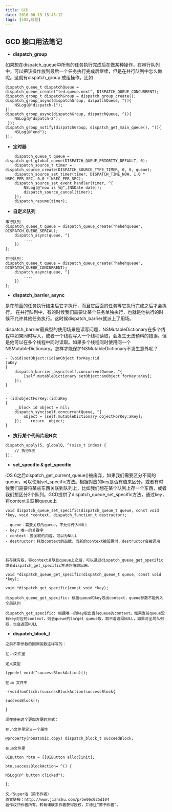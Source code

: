 ```yaml
---
title: GCD
date: 2016-06-15 15:45:12
tags: [iOS,线程]
---
```


## GCD 接口用法笔记

* **dispatch_group**

如果想在dispatch_queue中所有的任务执行完成后在做某种操作，在串行队列中，可以把该操作放到最后一个任务执行完成后继续，但是在并行队列中怎么做呢。这就有dispatch_group 成组操作。比如

```
dispatch_queue_t dispatchQueue = dispatch_queue_create("ted.queue.next", DISPATCH_QUEUE_CONCURRENT);
dispatch_group_t dispatchGroup = dispatch_group_create(); 
dispatch_group_async(dispatchGroup, dispatchQueue, ^(){ 
	NSLog(@"dispatch-1"); 
}); 
dispatch_group_async(dispatchGroup, dispatchQueue, ^(){
 	NSLog(@"dspatch-2"); 
 }); 
dispatch_group_notify(dispatchGroup, dispatch_get_main_queue(), ^(){ 
	NSLog(@"end"); 
});
```


* **定时器**

```
	dispatch_queue_t queue = dispatch_get_global_queue(DISPATCH_QUEUE_PRIORITY_DEFAULT, 0);
    dispatch_source_t timer = dispatch_source_create(DISPATCH_SOURCE_TYPE_TIMER, 0, 0, queue);
    dispatch_source_set_timer(timer, DISPATCH_TIME_NOW, 1.0 * NSEC_PER_SEC, 0.0 * NSEC_PER_SEC);
    dispatch_source_set_event_handler(timer, ^{
        NSLog(@"now is %@",[NSDate date]);
        dispatch_source_cancel(timer);
    });
    dispatch_resume(timer);
```

* **自定义队列**

```
串行队列
dispatch_queue_t queue = dispatch_queue_create("hehehqueue", DISPATCH_QUEUE_SERIAL);
    dispatch_async(queue, ^{
        ....
    })
};

并行队列：
dispatch_queue_t queue = dispatch_queue_create("hehehqueue", DISPATCH_QUEUE_CONCURRENT);
    dispatch_async(queue, ^{
        ....
    })
};

```

* **dispatch_barrier_async**

是在前面的任务执行结束后它才执行，而且它后面的任务等它执行完成之后才会执行。
在并行队列中，有的时候我们需要让某个任务单独执行，也就是他执行的时候不允许其他任务执行。这时候dispatch_barrier就派上了用场。

dispatch_barrier最典型的使用场景是读写问题，NSMutableDictionary在多个线程中如果同时写入，或者一个线程写入一个线程读取，会发生无法预料的错误。但是他可以在多个线程中同时读取。如果多个线程同时使用同一个NSMutableDictionary。怎样才能保护NSMutableDictionary不发生意外呢？

```
- (void)setObject:(id)anObject forKey:(id
)aKey
{
    dispatch_barrier_async(self.concurrentQueue, ^{
        [self.mutableDictionary setObject:anObject forKey:aKey];
    });
}


- (id)objectForKey:(id)aKey
{
    __block id object = nil;    
    dispatch_sync(self.concurrentQueue, ^{
        object = [self.mutableDictionary objectForKey:aKey];
    });    return  object;
}
```

* **执行某个代码片段N次**

```
dispatch_apply(5, globalQ, ^(size_t index) {
    // 执行5次
});
```

* **set\_specific & get\_specific**

iOS 6之后dispatch\_get\_current\_queue()被废弃，如果我们需要区分不同的queue，可以使用set_specific方法。根据对应的key是否有值来区分。或者有时候我们需要将某些东西关联到队列上，比如我们想在某个队列上存一个东西，或者我们想区分2个队列。GCD提供了dispatch\_queue\_set\_specific方法，通过key，将context关联到queue上

```
void dispatch_queue_set_specific(dispatch_queue_t queue, const void *key, void *context, dispatch_function_t destructor);

- queue：需要关联的queue，不允许传入NULL
- key：唯一的关键字
- context：要关联的内容，可以为NULL
- destructor：释放context的函数，当新的context被设置时，destructor会被调用



有存就有取，将context关联到queue上之后，可以通过dispatch_queue_get_specific或者dispatch_get_specific方法将值取出来。

void *dispatch_queue_get_specific(dispatch_queue_t queue, const void *key);

void *dispatch_get_specific(const void *key);

dispatch_queue_get_specific: 根据queue和key取出context，queue参数不能传入全局队列

dispatch_get_specific: 根据唯一的key取出当前queue的context。如果当前queue没有key对应的context，则去queue的target queue取，取不着返回NULL，如果对全局队列取，也会返回NULL
```


* **dispatch\_block\_t**

```
之前不带参数的回调函数这样写的：

在.h文件里

定义类型

typedef void(^successBlockAction)();

在.m 文件中

-(void)onClick:(successBlockAction)successBlock{

successBlock();

}

现在使用这个更加方便的方式：

在.h文件里定义一个属性

@property(nonatomic,copy) dispatch_block_t succeedBlock;

在.m文件里

UIButton *btn = [[UIButton alloc]init];

btn.successBlockAction= ^() {

NSLog(@" button clicked");

};

文／Super洁（简书作者）
原文链接：http://www.jianshu.com/p/5e06c025d104
著作权归作者所有，转载请联系作者获得授权，并标注“简书作者”。
```

